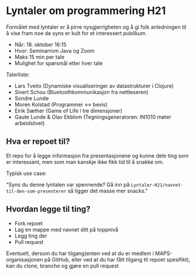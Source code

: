 # Lyntaler om programmering H21

Formålet med lyntaler er å pirre nysgjerrigheten og å gi folk anledningen til å vise fram noe de syns er kult for et interessert publikum.

- Når: 18. oktober 16:15
- Hvor: Seminarrom Java og Zoom
- Maks 15 min per tale
- Mulighet for spørsmål etter hver tale

Talerliste:

- Lars Tveito (Dynamiske visualiseringer av datastrukturer i Clojure)
- Sivert Schou (Bluetoothkommunikasjon fra nettleseren)
- Sondre Lunde 
- Moren Kolstad (Programmer <-> bevis)
- Eirik Sæther (Game of Life i tre dimensjoner)
- Gaute Lunde & Olav Ekblom (Tegningsgeneratoren: IN1010 møter arbeidslivet)


## Hva er repoet til?

Et repo for å legge informasjon fra presentasjonene og kunne dele ting som er interessant, men som man kanskje ikke fikk tid til å snakke om.

Typisk use case:

"Syns du denne lyntalen var spennende? Gå inn på `Lyntaler-H21/navnet-til-den-som-presenterer` så ligger det masse mer snacks."

## Hvordan legge til ting?

- Fork repoet
- Lag en mappe med navnet ditt på toppnivå
- Legg ting der
- Pull request

Eventuelt, dersom du har tilgang(enten ved at du er medlem i MAPS-organisasjonen på GitHub, eller ved at du har fått tilgang til repoet spesifikt), kan du clone, branche og gjøre en pull request

